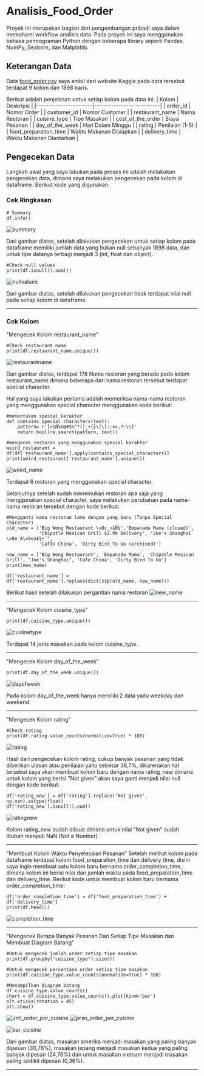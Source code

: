 # Analisis_Food_Order
Proyek ini merupakan bagian dari pengembangan pribadi saya dalam memahami workflow analisis data. Pada proyek ini saya menggunakan bahasa pemrograman Python dengan beberapa library seperti Pandas, NumPy, Seaborn, dan Matplotlib.

## Keterangan Data
 Data [food_order.csv](food_order.csv) saya ambil dari website Kaggle pada data tersebut terdapat 9 kolom dan 1898 baris.

 Berikut adalah penjelasan untuk setiap kolom pada data ini:
 | Kolom                | Deskripsi                 |
|-----------------------|---------------------------|
| order_id              | Nomor Order               |
| customer_id           | Nomor Customer            |
| restaurant_name       | Nama Restoran             |
| cuisine_type          | Tipe Masakan              |
| cost_of_the_order	    | Biaya Pesanan             |
| day_of_the_week	    | Hari Dalam Minggu         |
| rating	            | Penilaian (1-5)           |
| food_preparation_time	| Waktu Makanan Disiapkan   |
| delivery_time         | Waktu Makanan Diantarkan  |

## Pengecekan Data
Langkah awal yang saya lakukan pada proses ini adalah melakukan pengecekan data, dimana saya melakukan pengecekan pada kolom di dataframe. Berikut kode yang digunakan:

### Cek Ringkasan
```
# Summary
df.info() 
```
![summary](pic/summary.png)

Dari gambar diatas, setelah dilakukan pengecekan untuk setiap kolom pada dataframe memiliki jumlah data yang bukan null sebanyak 1898 data, dan untuk tipe datanya terbagi menjadi 3 (int, float dan object).

```
#Check null values
print(df.isnull().sum())
```
![nullvalues](pic/check%20null%20value%20(2).png)

Dari gambar diatas, setelah dilakukan pengecekan tidak terdapat nilai null pada setiap kolom di dataframe.

---

### Cek Kolom
"Mengecek Kolom restaurant_name"
```
#Check restaurant name
print(df.restaurant_name.unique())
```
![restaurantname](pic/restaurant%20name%20(3).png)

Dari gambar diatas, terdapat 178 Nama restoran yang berada pada kolom restaurant_name dimana beberapa dari nama restoran tersebut terdapat special character.

Hal yang saya lakukan pertama adalah memeriksa nama-nama restoran yang menggunakan special character menggunakan kode berikut:
```
#menentukan spesial karakter
def contains_special_characters(text):
    pattern= r'[¤¾Ñ¼©@#$%^*()_+{}\[\]:;<>,?~\\]'
    return bool(re.search(pattern, text))

#mengecek restoran yang menggunakan spesial karakter
weird_restaurant = df[df['restaurant_name'].apply(contains_special_characters)]
print(weird_restaurant['restaurant_name'].unique())
```
![weird_name](pic/restaurant%20name%20mistake%20(4).png)

Terdapat 6 restoran yang menggunakan special character.

Selanjutnya setelah sudah menemukan restoran apa saja yang menggunakan special character, saya melakukan perubahan pada nama-nama restoran tersebut dengan kode berikut:
```
#Mengganti nama restoran lama dengan yang baru (Tanpa Special Character)
old_name = ['Big Wong Restaurant \x8c_¤¾Ñ¼','Empanada Mama (closed)',
            'Chipotle Mexican Grill $1.99 Delivery', "Joe's Shanghai \x8e_À\x8eü£¾÷´",
            'CafÌ© China', 'Dirty Bird To Go (archived)']

new_name = ['Big Wong Restaurant', 'Empanada Mama', 'Chipotle Mexican Grill', "Joe's Shanghai", 'Cafe China', 'Dirty Bird To Go']
print(new_name)

df['restaurant_name'] = df['restaurant_name'].replace(dict(zip(old_name, new_name)))
```
Berikut hasil setelah dilakukan pergantian nama restoran
![new_name](pic/restaurant%20name%20mistake%20new%20name%20(5).png)

---

"Mengecek Kolom cuisine_type"
```
print(df.cuisine_type.unique())
```
![cuisinetype](pic/cek%20cuisine%20(6).png)

Terdapat 14 jenis masakan pada kolom cuisine_type.

---

"Mengecek Kolom day_of_the_week"
```
print(df.day_of_the_week.unique())
```
![dayofweek](pic/cek%20day%20of%20week(7).png)

Pada kolom day_of_the_week hanya memiliki 2 data yaitu weekday dan weekend.

---

"Mengecek Kolom rating"
```
#Check rating
print(df.rating.value_counts(normalize=True) * 100)
```
![rating](pic/persentage%20rating%20(6).png)

Hasil dari pengecekan kolom rating, cukup banyak pesanan yang tidak diberikan ulasan atau penilaian yaitu sebesar 38,7%, dikarenakan hal tersebut saya akan membuat kolom baru dengan nama rating_new dimana untuk kolom yang berisi "Not given" akan saya ganti menjadi nilai null dengan kode berikut:

```
df['rating_new'] = df['rating'].replace('Not given', np.nan).astype(float)
df['rating_new'].isnull().sum()
```
![ratingnew](pic/add%20rating%20new%20(7).png)

Kolom rating_new sudah dibuat dimana untuk nilai "Not given" sudah diubah menjadi NaN (Not a Number).

---

"Membuat Kolom Waktu Penyelesaian Pesanan"
Setelah melihat kolom pada dataframe terdapat kolom food_preparation_time dan delivery_time, disini saya ingin membuat satu kolom baru bernama order_completion_time, dimana kolom ini berisi nilai dari jumlah waktu pada food_preparation_time dan delivery_time. Berikut kode untuk membuat kolom baru bernama order_completion_time:
```
df['order_completion_time'] = df['food_preparation_time'] + df['delivery_time']
print(df.head())
```
![completion_time](pic/order%20completed%20time%20(9).png)

---
"Mengecek Berapa Banyak Pesanan Dari Setiap Tipe Masakan dan Membuat Diagram Batang"
```
#Untuk mengecek jumlah order setiap tipe masakan
print(df.groupby("cuisine_type").size())

#Untuk mengecek persentase order setiap tipe masakan
print(df.cuisine_type.value_counts(normalize=True) * 100)

#Menampilkan diagram batang
df.cuisine_type.value_counts()
chart = df.cuisine_type.value_counts().plot(kind='bar')
plt.xticks(rotation = 45)
plt.show()

```
![Jml_order_per_cuisine](pic/order%20per%20type%20of%20cusine%20(10).png) ![prsn_order_per_cuisine](pic/persentage%20order%20per%20cuisine.png)

![bar_cuisine](pic/graphic%20bar%20cuisine_type%20(11).png)

Dari gambar diatas, masakan amerika menjadi masakan yang paling banyak dipesan (30,76%), masakan jepang menjadi masakan kedua yang paling banyak dipesan (24,76%) dan untuk masakan vietnam menjadi masakan paling sedikit dipesan (0,36%).

---


